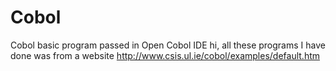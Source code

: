 # Cobol
Cobol basic program passed in Open Cobol IDE
hi, all these programs I have done was from a website http://www.csis.ul.ie/cobol/examples/default.htm
